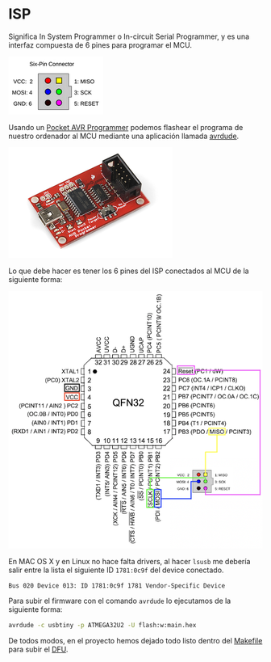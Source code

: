 # ISP

Significa In System Programmer o In-circuit Serial Programmer, y es una interfaz compuesta de 6 pines para programar el MCU.

![ISP Pinout](https://github.com/nstrappazzonc/keyboard/blob/main/assets/ISPPinout.png?raw=true)

Usando un [Pocket AVR Programmer](https://www.sparkfun.com/products/9825) podemos flashear el programa de nuestro ordenador al MCU mediante una aplicación llamada [avrdude](https://github.com/avrdudes/avrdude).

![Pocket AVR Programmer](https://github.com/nstrappazzonc/keyboard/blob/main/assets/PocketAVRProgrammer.png?raw=true)

Lo que debe hacer es tener los 6 pines del ISP conectados al MCU de la siguiente forma:

![MCU & ISP](https://github.com/nstrappazzonc/keyboard/blob/main/assets/ATMEGAxxU2andISP.png?raw=true)

En MAC OS X y en Linux no hace falta drivers, al hacer `lsusb` me debería salir entre la lista el siguiente ID `1781:0c9f` del device conectado.

```bash
Bus 020 Device 013: ID 1781:0c9f 1781 Vendor-Specific Device
```

Para subir el firmware con el comando `avrdude` lo ejecutamos de la siguiente forma:

```bash
avrdude -c usbtiny -p ATMEGA32U2 -U flash:w:main.hex
```

De todos modos, en el proyecto hemos dejado todo listo dentro del [Makefile](https://github.com/nstrappazzonc/keyboard/blob/main/firmware/bootloader/Makefile) para subir el [DFU](https://github.com/nstrappazzonc/keyboard/blob/main/docs/bootloader.md).

